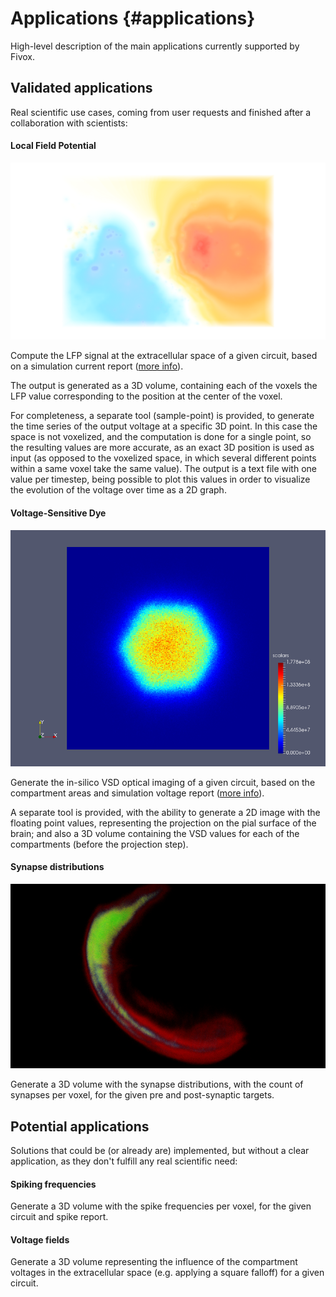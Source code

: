 Applications {#applications}
============

High-level description of the main applications currently supported by Fivox.

## Validated applications

Real scientific use cases, coming from user requests and finished after a
collaboration with scientists:

#### Local Field Potential

![](/doc/images/application_lfp.png "Local Field Potential")

Compute the LFP signal at the extracellular space of a given circuit, based on
a simulation current report
([more info](https://en.wikipedia.org/wiki/Local_field_potential)).

The output is generated as a 3D volume, containing each of the voxels the LFP
value corresponding to the position at the center of the voxel.

For completeness, a separate tool (sample-point) is provided, to generate the
time series of the output voltage at a specific 3D point. In this case the space
is not voxelized, and the computation is done for a single point, so the
resulting values are more accurate, as an exact 3D position is used as input
(as opposed to the voxelized space, in which several different points within a
same voxel take the same value). The output is a text file with one value per
timestep, being possible to plot this values in order to visualize the evolution
of the voltage over time as a 2D graph.


#### Voltage-Sensitive Dye

![](/doc/images/application_vsd.png "Voltage-Sensitive Dye")

Generate the in-silico VSD optical imaging of a given circuit, based on the
compartment areas and simulation voltage report
([more info](https://en.wikipedia.org/wiki/Voltage-sensitive_dye)).

A separate tool is provided, with the ability to generate a 2D image with the
floating point values, representing the projection on the pial surface of the
brain; and also a 3D volume containing the VSD values for each of the
compartments (before the projection step).


#### Synapse distributions

![](/doc/images/application_synapses.png "Synapse distributions")

Generate a 3D volume with the synapse distributions, with the count of synapses
per voxel, for the given pre and post-synaptic targets.


## Potential applications

Solutions that could be (or already are) implemented, but without a clear
application, as they don't fulfill any real scientific need:

#### Spiking frequencies

Generate a 3D volume with the spike frequencies per voxel, for the given
circuit and spike report.


#### Voltage fields

Generate a 3D volume representing the influence of the compartment voltages in
the extracellular space (e.g. applying a square falloff) for a given circuit.
